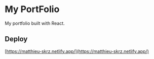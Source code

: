 # My PortFolio

My portfolio built with React.

## Deploy

[https://matthieu-skrz.netlify.app/](https://matthieu-skrz.netlify.app/)
